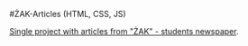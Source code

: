 #ŻAK-Articles
(HTML, CSS, JS)

<a href="https://magdry.github.io/ZAK-Articles/index.html">Single project with articles from "ŻAK" - students newspaper</a>.
